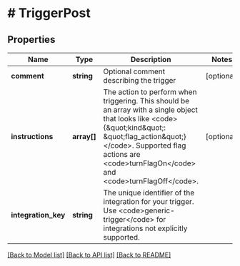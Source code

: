 # # TriggerPost

## Properties

Name | Type | Description | Notes
------------ | ------------- | ------------- | -------------
**comment** | **string** | Optional comment describing the trigger | [optional]
**instructions** | **array[]** | The action to perform when triggering. This should be an array with a single object that looks like &lt;code&gt;{\&quot;kind\&quot;: \&quot;flag_action\&quot;}&lt;/code&gt;. Supported flag actions are &lt;code&gt;turnFlagOn&lt;/code&gt; and &lt;code&gt;turnFlagOff&lt;/code&gt;. | [optional]
**integration_key** | **string** | The unique identifier of the integration for your trigger. Use &lt;code&gt;generic-trigger&lt;/code&gt; for integrations not explicitly supported. |

[[Back to Model list]](../../README.md#models) [[Back to API list]](../../README.md#endpoints) [[Back to README]](../../README.md)
